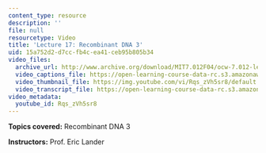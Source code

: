 ```yaml
---
content_type: resource
description: ''
file: null
resourcetype: Video
title: 'Lecture 17: Recombinant DNA 3'
uid: 15a752d2-d7cc-fb4c-ea41-ceb95b805b34
video_files:
  archive_url: http://www.archive.org/download/MIT7.012F04/ocw-7.012-lec17-20oct2004-220k.mp4
  video_captions_file: https://open-learning-course-data-rc.s3.amazonaws.com/7-012-introduction-to-biology-fall-2004/61c2f1b47b7558018682fc5dc023c59e_Rqs_zVh5sr8.vtt
  video_thumbnail_file: https://img.youtube.com/vi/Rqs_zVh5sr8/default.jpg
  video_transcript_file: https://open-learning-course-data-rc.s3.amazonaws.com/7-012-introduction-to-biology-fall-2004/e3a035c56e739e03fdf3bf72109e0792_Rqs_zVh5sr8.pdf
video_metadata:
  youtube_id: Rqs_zVh5sr8
---
```


**Topics covered:** Recombinant DNA 3

**Instructors:** Prof. Eric Lander